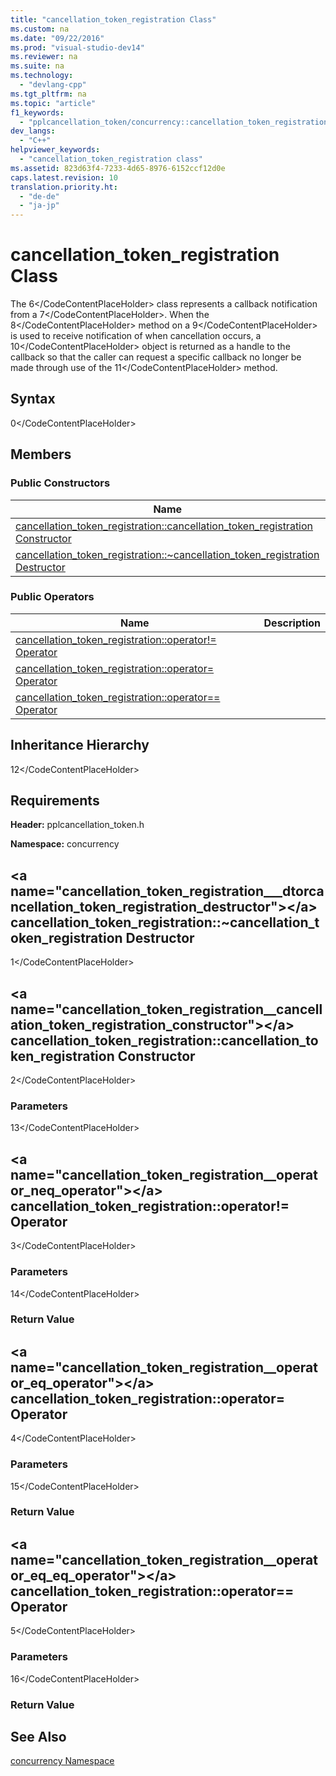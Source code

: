 ```yaml
---
title: "cancellation_token_registration Class"
ms.custom: na
ms.date: "09/22/2016"
ms.prod: "visual-studio-dev14"
ms.reviewer: na
ms.suite: na
ms.technology: 
  - "devlang-cpp"
ms.tgt_pltfrm: na
ms.topic: "article"
f1_keywords: 
  - "pplcancellation_token/concurrency::cancellation_token_registration"
dev_langs: 
  - "C++"
helpviewer_keywords: 
  - "cancellation_token_registration class"
ms.assetid: 823d63f4-7233-4d65-8976-6152ccf12d0e
caps.latest.revision: 10
translation.priority.ht: 
  - "de-de"
  - "ja-jp"
---
```

# cancellation_token_registration Class
The             <CodeContentPlaceHolder>6\</CodeContentPlaceHolder> class represents a callback notification from a             <CodeContentPlaceHolder>7\</CodeContentPlaceHolder>. When the             <CodeContentPlaceHolder>8\</CodeContentPlaceHolder> method on a             <CodeContentPlaceHolder>9\</CodeContentPlaceHolder> is used to receive notification of when cancellation occurs, a             <CodeContentPlaceHolder>10\</CodeContentPlaceHolder> object is returned as a handle to the callback so that the caller can request a specific callback no longer be made through use of the             <CodeContentPlaceHolder>11\</CodeContentPlaceHolder> method.  
  
## Syntax  
  
<CodeContentPlaceHolder>0\</CodeContentPlaceHolder>  
## Members  
  
### Public Constructors  
  
|Name|Description|  
|----------|-----------------|  
|[cancellation_token_registration::cancellation_token_registration Constructor](#cancellation_token_registration__cancellation_token_registration_constructor)||  
|[cancellation_token_registration::~cancellation_token_registration Destructor](#cancellation_token_registration___dtorcancellation_token_registration_destructor)||  
  
### Public Operators  
  
|Name|Description|  
|----------|-----------------|  
|[cancellation_token_registration::operator!= Operator](#cancellation_token_registration__operator_neq_operator)||  
|[cancellation_token_registration::operator= Operator](#cancellation_token_registration__operator_eq_operator)||  
|[cancellation_token_registration::operator== Operator](#cancellation_token_registration__operator_eq_eq_operator)||  
  
## Inheritance Hierarchy  
 <CodeContentPlaceHolder>12\</CodeContentPlaceHolder>  
  
## Requirements  
 **Header:** pplcancellation_token.h  
  
 **Namespace:** concurrency  
  
##  \<a name="cancellation_token_registration___dtorcancellation_token_registration_destructor">\</a>  cancellation_token_registration::~cancellation_token_registration Destructor  
  
<CodeContentPlaceHolder>1\</CodeContentPlaceHolder>  
##  \<a name="cancellation_token_registration__cancellation_token_registration_constructor">\</a>  cancellation_token_registration::cancellation_token_registration Constructor  
  
<CodeContentPlaceHolder>2\</CodeContentPlaceHolder>  
### Parameters  
 <CodeContentPlaceHolder>13\</CodeContentPlaceHolder>  
  
##  \<a name="cancellation_token_registration__operator_neq_operator">\</a>  cancellation_token_registration::operator!= Operator  
  
<CodeContentPlaceHolder>3\</CodeContentPlaceHolder>  
### Parameters  
 <CodeContentPlaceHolder>14\</CodeContentPlaceHolder>  
  
### Return Value  
  
##  \<a name="cancellation_token_registration__operator_eq_operator">\</a>  cancellation_token_registration::operator= Operator  
  
<CodeContentPlaceHolder>4\</CodeContentPlaceHolder>  
### Parameters  
 <CodeContentPlaceHolder>15\</CodeContentPlaceHolder>  
  
### Return Value  
  
##  \<a name="cancellation_token_registration__operator_eq_eq_operator">\</a>  cancellation_token_registration::operator== Operator  
  
<CodeContentPlaceHolder>5\</CodeContentPlaceHolder>  
### Parameters  
 <CodeContentPlaceHolder>16\</CodeContentPlaceHolder>  
  
### Return Value  
  
## See Also  
 [concurrency Namespace](../vs140/concurrency-namespace.md)